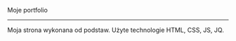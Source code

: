 Moje portfolio

------------------
Moja strona wykonana od podstaw.
Użyte technologie HTML, CSS, JS, JQ.